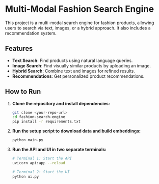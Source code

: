 # Multi-Modal Fashion Search Engine

This project is a multi-modal search engine for fashion products, allowing users to search via text, images, or a hybrid approach. It also includes a recommendation system.

## Features

* **Text Search**: Find products using natural language queries.
* **Image Search**: Find visually similar products by uploading an image.
* **Hybrid Search**: Combine text and images for refined results.
* **Recommendations**: Get personalized product recommendations.

## How to Run

1.  **Clone the repository and install dependencies:**
    ```bash
    git clone <your-repo-url>
    cd fashion-search-engine
    pip install -r requirements.txt
    ```

2.  **Run the setup script to download data and build embeddings:**
    ```bash
    python main.py
    ```

3.  **Run the API and UI in two separate terminals:**
    ```bash
    # Terminal 1: Start the API
    uvicorn api:app --reload

    # Terminal 2: Start the UI
    python ui.py
    ````